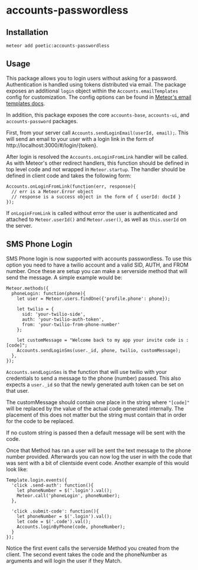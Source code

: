 # accounts-passwordless

## Installation

`meteor add poetic:accounts-passwordless`

## Usage

This package allows you to login users without asking for a password. Authentication is handled using tokens distributed via email. The package exposes an additional `login` object within the `Accounts.emailTemplates` config for customization. The config options can be found in [Meteor's email templates docs](http://docs.meteor.com/#/full/accounts_emailtemplates).

In addition, this package exposes the core `accounts-base`, `accounts-ui`, and `accounts-password` packages.

First, from your server call `Accounts.sendLoginEmail(userId, email);`. This will send an email to your user with a login link in the form of http://localhost:3000/#/login/{token}.

After login is resolved the `Accounts.onLoginFromLink` handler will be called. As with Meteor's other redirect handlers, this function should be defined in top level code and not wrapped in `Meteor.startup`. The handler should be defined in client code and takes the following form:

```
Accounts.onLoginFromLink(function(err, response){
  // err is a Meteor.Error object
  // response is a success object in the form of { userId: docId }
});
```

If `onLoginFromLink` is called without error the user is authenticated and attached to `Meteor.userId()` and `Meteor.user()`, as well as `this.userId` on the server.

## SMS Phone Login

SMS Phone login is now supported with accounts passwordless.  To use this option you need to have a twilio account and a valid SID, AUTH, and FROM number.  Once these are setup you can make a serverside method that will send the message.  A simple example would be: 

```
Meteor.methods({
  phoneLogin: function(phone){
    let user = Meteor.users.findOne({'profile.phone': phone});

    let twilio = {
      sid: 'your-twilio-side',
      auth: 'your-twilio-auth-token',
      from: 'your-twilio-from-phone-number'
    };

    let customMessage = "Welcome back to my app your invite code is : [code]";
    Accounts.sendLoginSms(user._id, phone, twilio, customMessage);
  },
});
```

`Accounts.sendLoginSms` is the function that will use twilio with your credentials to send a message to the phone (number) passed. This also expects a `user._id` so that the newly generated auth token can be set on that user.  

The customMessage should contain one place in the string where `"[code]"` will be replaced by the value of the actual code generated internally.  The placement of this does not matter but the string must contain that in order for the code to be replaced.

If no custom string is passed then a default message will be sent with the code.

Once that Method has ran a user will be sent the text message to the phone number provided.  Afterwards you can now log the user in with the code that was sent with a bit of clientside event code.  Another example of this would look like:

```
Template.login.events({
  'click .send-auth': function(){
    let phoneNumber = $('.login').val();
    Meteor.call('phoneLogin', phoneNumber);
  },

  'click .submit-code': function(){
    let phoneNumber = $('.login').val();
    let code = $('.code').val();
    Accounts.loginByPhone(code, phoneNumber);
  }
});
```

Notice the first event calls the serverside Method you created from the client.  The second event takes the code and the phoneNumber as arguments and will login the user if they Match.
